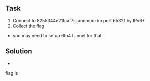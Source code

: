 ## Task

1. Connect to 8255344e21fcaf7b.annmuor.im port 65321 by IPv6*
2. Collect the flag
* you may need to setup 6to4 tunnel for that

## Solution

* 

flag is 